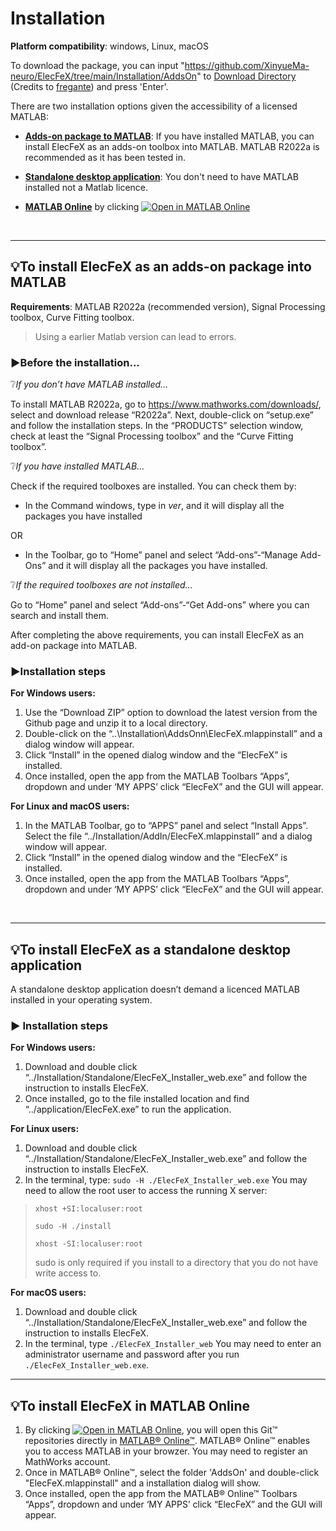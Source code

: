 # Installation

**Platform compatibility**: windows, Linux, macOS

To download the package, you can input "https://github.com/XinyueMa-neuro/ElecFeX/tree/main/Installation/AddsOn" to [Download Directory](https://download-directory.github.io/) (Credits to [fregante](https://stackoverflow.com/users/288906/fregante)) and press 'Enter'.

There are two installation options given the accessibility of a licensed MATLAB:
- [<b>Adds-on package to MATLAB</b>](#bulbto-install-elecfex-as-an-adds-on-package-into-matlab): If you have installed MATLAB, you can install ElecFeX as an adds-on toolbox into MATLAB. MATLAB R2022a is recommended as it has been tested in.

- [<b>Standalone desktop application</b>](#bulbto-install-elecfex-as-a-standalone-desktop-application): You don't need to have MATLAB installed not a Matlab licence. 

- [<b>MATLAB Online</b>](#bulbto-install-elecfex-in-matlab-online) by clicking [![Open in MATLAB Online](https://www.mathworks.com/images/responsive/global/open-in-matlab-online.svg)](https://matlab.mathworks.com/open/github/v1?repo=XinyueMa-neuro/ElecFeX)
 <br>

---

## :bulb:To install ElecFeX as an adds-on package into MATLAB 

**Requirements**: MATLAB R2022a (recommended version), Signal Processing toolbox, Curve Fitting toolbox.

> Using a earlier Matlab version can lead to errors.

### :arrow_forward:Before the installation...

:grey_question:*If you don’t have MATLAB installed...* 

To install MATLAB R2022a, go to https://www.mathworks.com/downloads/, select and download release “R2022a”. Next, double-click on “setup.exe” and follow the installation steps. In the “PRODUCTS” selection window, check at least the “Signal Processing toolbox” and the “Curve Fitting toolbox”. 

:grey_question:*If you have installed MATLAB...* 

Check if the required toolboxes are installed. You can check them by:

- In the Command windows, type in *ver*, and it will display all the packages you have installed

OR

- In the Toolbar, go to “Home” panel and select “Add-ons”-“Manage Add-Ons” and it will display all the packages you have installed. 

:grey_question:*If the required toolboxes are not installed...* 

Go to “Home” panel and select “Add-ons”-“Get Add-ons” where you can search and install them.

After completing the above requirements, you can install ElecFeX as an add-on package into MATLAB.

### :arrow_forward:Installation steps

**For Windows users:**

1. Use the “Download ZIP” option to download the latest version from the Github page and unzip it to a local directory. 
2. Double-click on the “..\Installation\AddsOnn\ElecFeX.mlappinstall” and a dialog window will appear.
3. Click “Install” in the opened dialog window and the “ElecFeX” is installed.
4. Once installed, open the app from the MATLAB Toolbars “Apps”, dropdown and under ‘MY APPS’ click “ElecFeX” and the GUI will appear.

**For Linux and macOS users:**

1. In the MATLAB Toolbar, go to “APPS” panel and select “Install Apps”. Select the file “../Installation/AddIn/ElecFeX.mlappinstall” and a dialog window will appear. 
2. Click “Install” in the opened dialog window and the “ElecFeX” is installed.
3. Once installed, open the app from the MATLAB Toolbars “Apps”, dropdown and under ‘MY APPS’ click “ElecFeX” and the GUI will appear.

<br>

---

## :bulb:To install ElecFeX as a standalone desktop application

A standalone desktop application doesn’t demand a licenced MATLAB installed in your operating system. 

### :arrow_forward: Installation steps
**For Windows users:**

1. Download and double click “../Installation/Standalone/ElecFeX_Installer_web.exe” and follow the instruction to installs ElecFeX. 
2. Once installed, go to the file installed location and find “../application/ElecFeX.exe” to run the application.


**For Linux users:**

1. Download and double click “../Installation/Standalone/ElecFeX_Installer_web.exe” and follow the instruction to installs ElecFeX. 
2. In the terminal, type: `sudo -H ./ElecFeX_Installer_web.exe`
You may need to allow the root user to access the running X server:
> 
>	`xhost +SI:localuser:root`
>	
>	`sudo -H ./install`
>	
>	`xhost -SI:localuser:root`
>	
> sudo is only required if you install to a directory that you do not have write access to.


**For macOS users:**

1. Download and double click “../Installation/Standalone/ElecFeX_Installer_web.exe” and follow the instruction to installs ElecFeX. 
2. In the terminal, type `./ElecFeX_Installer_web`
You may need to enter an administrator username and password after you run `./ElecFeX_Installer_web.exe`.

---

## :bulb:To install ElecFeX in MATLAB Online

1. By clicking [![Open in MATLAB Online](https://www.mathworks.com/images/responsive/global/open-in-matlab-online.svg)](https://matlab.mathworks.com/open/github/v1?repo=XinyueMa-neuro/ElecFeX), you will open this Git™ repositories directly in [MATLAB® Online™](https://www.mathworks.com/products/matlab-online/matlab-online-versions.html). MATLAB® Online™ enables you to access MATLAB in your browzer. You may need to register an MathWorks account.
2. Once in MATLAB® Online™, select the folder 'AddsOn' and double-click "ElecFeX.mlappinstall" and a installation dialog will show.
3. Once installed, open the app from the MATLAB® Online™ Toolbars “Apps”, dropdown and under ‘MY APPS’ click “ElecFeX” and the GUI will appear. 


<br><br><br>
